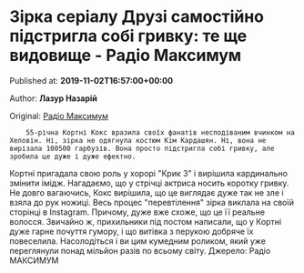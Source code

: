 
# Зірка серіалу Друзі самостійно підстригла собі гривку: те ще видовище - Радіо Максимум

Published at: **2019-11-02T16:57:00+00:00**

Author: **Лазур Назарій**

Original: [Радіо Максимум](https://maximum.fm/zirka-serialu-druzi-samostijno-pidstrigla-sobi-grivku-te-shche-vidovishche_n168939)


        55-річна Кортні Кокс вразила своїх фанатів несподіваним вчинком на Хеловін. Ні, зірка не одягнула костюм Кім Кардашян. Ні, вона не вирізала 100500 гарбузів. Вона просто підстригла собі гривку, але зробила це дуже і дуже ефектно.
      
Кортні пригадала свою роль у хорорі "Крик 3" і вирішила кардинально змінити імідж. Нагадаємо, що у стрічці актриса носить коротку гривку.
Не довго вагаючись, Кокс вирішила, що це виглядає дуже так не зле і взяла до рук ножиці. Весь процес "перевтілення" зірка виклала на своїй сторінці в Instagram. Причому, дуже вже схоже, що це її реальне волосся.
Звичайно ж, прихильники під постом написали, що у Кортні дуже гарне почуття гумору, і що витівка з перукою добряче їх повеселила. Насолодіться і ви цим кумедним роликом, який уже переглянули понад мільйон разів по всьому світу.
Джерело: Радіо МАКСИМУМ
